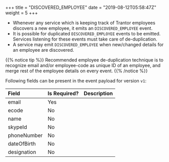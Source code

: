 +++
title = "DISCOVERED_EMPLOYEE"
date = "2019-08-12T05:58:47Z"
weight = 5
+++

- Whenever any service which is keeping track of Trantor employees discovers a
  new employee, it emits an `DISCOVERED_EMPLOYEE` event.
- It is possible for duplicated `DISCOVERED_EMPLOYEE` events to be emitted.
  Services listening for these events must take care of de-duplication.
- A service may emit `DISCOVERED_EMPLOYEE` when new/changed details for an
  employee are discovered.

{{% notice tip %}}
Recommended employee de-duplication technique is to recognize email and/or
employee-code as unique ID of an employee, and merge rest of the employee
details on every event.
{{% /notice %}}

Following fields can be present in the event payload for version `v1`:

| Field       | Is Required? | Description                   |
| :--         | :--          | :--                           |
| email       | Yes          |                               |
| ecode       | No           |                               |
| name        | No           |                               |
| skypeId     | No           |                               |
| phoneNumber | No           |                               |
| dateOfBirth | No           |                               |
| designation | No           |                               |
